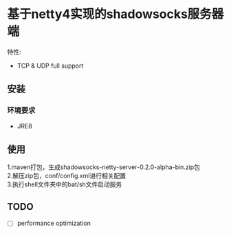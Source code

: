 基于netty4实现的shadowsocks服务器端
====

特性:
- TCP & UDP full support

## 安装
### 环境要求
* JRE8

使用
---
1.maven打包，生成shadowsocks-netty-server-0.2.0-alpha-bin.zip包<br>
2.解压zip包，conf/config.xml进行相关配置<br>
3.执行shell文件夹中的bat/sh文件启动服务<br>

## TODO

* [ ] performance optimization